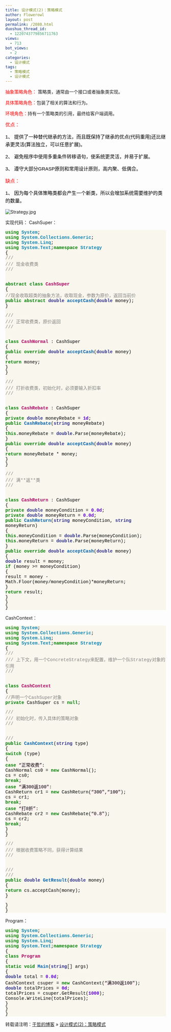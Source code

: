 ```yaml
---
title: 设计模式(2)：策略模式
author: Flowerowl
layout: post
permalink: /2080.html
duoshuo_thread_id:
  - 1220743779856711763
views:
  - 713
bot_views:
  - 2
categories:
  - 设计模式
tags:
  - 策略模式
  - 设计模式
---
```

<span style="color: #f00;">抽象策略角色：</span> 策略类，通常由一个接口或者抽象类实现。

<span style="color: #f00;">具体策略角色：</span>包装了相关的算法和行为。

<span style="color: #f00;">环境角色：</span>持有一个策略类的引用，最终给客户端调用。

<span style="color: #f00;"><span style="font-family: arial, 宋体, sans-serif; font-size: 15px; line-height: 24px;">优点：</span></span> <span style="color: #000000; font-family: arial, 宋体, sans-serif; font-size: 15px; line-height: 24px;">　　</span>

<span style="color: #000000; font-family: arial, 宋体, sans-serif; font-size: 15px; line-height: 24px;">1、 提供了一种替代继承的方法，而且既保持了继承的优点(代码重用)还比继承更灵活(算法独立，可以任意扩展)。</span> <span style="color: #000000; font-family: arial, 宋体, sans-serif; font-size: 15px; line-height: 24px;">　　</span>

<span style="color: #000000; font-family: arial, 宋体, sans-serif; font-size: 15px; line-height: 24px;">2、 避免程序中使用多重条件转移语句，使系统更灵活，并易于扩展。</span> <span style="color: #000000; font-family: arial, 宋体, sans-serif; font-size: 15px; line-height: 24px;">　　</span>

<span style="color: #000000; font-family: arial, 宋体, sans-serif; font-size: 15px; line-height: 24px;">3、 遵守大部分GRASP原则和常用设计原则，高内聚、低偶合。</span>

<span style="color: #f00;"><span style="font-family: arial, 宋体, sans-serif; font-size: 15px; line-height: 24px;">缺点：</span></span> <span style="color: #000000; font-family: arial, 宋体, sans-serif; font-size: 15px; line-height: 24px;">　　</span>

<span style="color: #000000; font-family: arial, 宋体, sans-serif; font-size: 15px; line-height: 24px;">1、 因为每个具体策略类都会产生一个新类，所以会增加系统需要维护的类的数量。</span>

![Strategy.jpg][1]

实现代码： CashSuper：

<div class="source" style="font-family: '[object HTMLOptionElement]', Consolas, 'Lucida Console', 'Courier New'; color: #000000; background-color: #f9f7ed;">
  <span style="color: #008000; font-weight: bold;">using</span> <span style="color: #0e84b5; font-weight: bold;">System</span>;<br /> <span style="color: #008000; font-weight: bold;">using</span> <span style="color: #0e84b5; font-weight: bold;">System.Collections.Generic</span>;<br /> <span style="color: #008000; font-weight: bold;">using</span> <span style="color: #0e84b5; font-weight: bold;">System.Linq</span>;<br /> <span style="color: #008000; font-weight: bold;">using</span> <span style="color: #0e84b5; font-weight: bold;">System.Text</span>;<span style="color: #008000; font-weight: bold;">namespace</span> <span style="color: #0e84b5; font-weight: bold;">Strategy</span><br /> <span style="color: #000000;">{</span><br /> <span style="color: #808080;">///<br /> <span style="color: #808080;">/// 现金收费类</span><br /> <span style="color: #808080;">/// </span></span></p> <p>
    &nbsp;<br /> <span style="color: #008000; font-weight: bold;">abstract</span> <span style="color: #008000; font-weight: bold;">class</span> <span style="color: #b00060; font-weight: bold;">CashSuper</span><br /> <span style="color: #000000;">{</span><br /> <span style="color: #808080;">//现金收取超类的抽象方法，收取现金，参数为原价，返回当前价</span><br /> <span style="color: #008000; font-weight: bold;">public</span> <span style="color: #008000; font-weight: bold;">abstract</span> <span style="color: #303090; font-weight: bold;">double</span> <span style="color: #0060b0; font-weight: bold;">acceptCash</span>(<span style="color: #303090; font-weight: bold;">double</span> <span style="color: #000000;">money</span>);<br /> <span style="color: #000000;">}</span>
  </p>
  
  <p>
    <span style="color: #808080;">///<br /> <span style="color: #808080;">/// 正常收费类，原价返回</span><br /> <span style="color: #808080;">/// </span></span>
  </p>
  
  <p>
    &nbsp;<br /> <span style="color: #008000; font-weight: bold;">class</span> <span style="color: #b00060; font-weight: bold;">CashNormal</span> <span style="color: #000000;">:</span> <span style="color: #000000;">CashSuper</span><br /> <span style="color: #000000;">{</span><br /> <span style="color: #008000; font-weight: bold;">public</span> <span style="color: #008000; font-weight: bold;">override</span> <span style="color: #303090; font-weight: bold;">double</span> <span style="color: #0060b0; font-weight: bold;">acceptCash</span>(<span style="color: #303090; font-weight: bold;">double</span> <span style="color: #000000;">money</span>)<br /> <span style="color: #000000;">{</span><br /> <span style="color: #008000; font-weight: bold;">return</span> <span style="color: #000000;">money</span>;<br /> <span style="color: #000000;">}</span><br /> <span style="color: #000000;">}</span>
  </p>
  
  <p>
    <span style="color: #808080;">///<br /> <span style="color: #808080;">/// 打折收费类，初始化时，必须要输入折扣率</span><br /> <span style="color: #808080;">/// </span></span>
  </p>
  
  <p>
    &nbsp;<br /> <span style="color: #008000; font-weight: bold;">class</span> <span style="color: #b00060; font-weight: bold;">CashRebate</span> <span style="color: #000000;">:</span> <span style="color: #000000;">CashSuper</span><br /> <span style="color: #000000;">{</span><br /> <span style="color: #008000; font-weight: bold;">private</span> <span style="color: #303090; font-weight: bold;">double</span> <span style="color: #000000;">moneyRebate</span> <span style="color: #000000;">=</span> <span style="color: #6000e0; font-weight: bold;">1d</span>;<br /> <span style="color: #008000; font-weight: bold;">public</span> <span style="color: #0060b0; font-weight: bold;">CashRebate</span>(<span style="color: #303090; font-weight: bold;">string</span> <span style="color: #000000;">moneyRebate</span>)<br /> <span style="color: #000000;">{</span><br /> <span style="color: #008000; font-weight: bold;">this</span><span style="color: #000000;">.</span><span style="color: #000000;">moneyRebate</span> <span style="color: #000000;">=</span> <span style="color: #303090; font-weight: bold;">double</span><span style="color: #000000;">.</span><span style="color: #000000;">Parse</span>(<span style="color: #000000;">moneyRebate</span>);<br /> <span style="color: #000000;">}</span><br /> <span style="color: #008000; font-weight: bold;">public</span> <span style="color: #008000; font-weight: bold;">override</span> <span style="color: #303090; font-weight: bold;">double</span> <span style="color: #0060b0; font-weight: bold;">acceptCash</span>(<span style="color: #303090; font-weight: bold;">double</span> <span style="color: #000000;">money</span>)<br /> <span style="color: #000000;">{</span><br /> <span style="color: #008000; font-weight: bold;">return</span> <span style="color: #000000;">moneyRebate</span> <span style="color: #000000;">*</span> <span style="color: #000000;">money</span>;<br /> <span style="color: #000000;">}</span><br /> <span style="color: #000000;">}</span>
  </p>
  
  <p>
    <span style="color: #808080;">///<br /> <span style="color: #808080;">/// 满**返**类</span><br /> <span style="color: #808080;">/// </span></span>
  </p>
  
  <p>
    &nbsp;<br /> <span style="color: #008000; font-weight: bold;">class</span> <span style="color: #b00060; font-weight: bold;">CashReturn</span> <span style="color: #000000;">:</span> <span style="color: #000000;">CashSuper</span><br /> <span style="color: #000000;">{</span><br /> <span style="color: #008000; font-weight: bold;">private</span> <span style="color: #303090; font-weight: bold;">double</span> <span style="color: #000000;">moneyCondition</span> <span style="color: #000000;">=</span> <span style="color: #6000e0; font-weight: bold;">0.0d</span>;<br /> <span style="color: #008000; font-weight: bold;">private</span> <span style="color: #303090; font-weight: bold;">double</span> <span style="color: #000000;">moneyReturn</span> <span style="color: #000000;">=</span> <span style="color: #6000e0; font-weight: bold;">0.0d</span>;<br /> <span style="color: #008000; font-weight: bold;">public</span> <span style="color: #0060b0; font-weight: bold;">CashReturn</span>(<span style="color: #303090; font-weight: bold;">string</span> <span style="color: #000000;">moneyCondition</span><span style="color: #000000;">,</span> <span style="color: #303090; font-weight: bold;">string</span> <span style="color: #000000;">moneyReturn</span>)<br /> <span style="color: #000000;">{</span><br /> <span style="color: #008000; font-weight: bold;">this</span><span style="color: #000000;">.</span><span style="color: #000000;">moneyCondition</span> <span style="color: #000000;">=</span> <span style="color: #303090; font-weight: bold;">double</span><span style="color: #000000;">.</span><span style="color: #000000;">Parse</span>(<span style="color: #000000;">moneyCondition</span>);<br /> <span style="color: #008000; font-weight: bold;">this</span><span style="color: #000000;">.</span><span style="color: #000000;">moneyReturn</span> <span style="color: #000000;">=</span> <span style="color: #303090; font-weight: bold;">double</span><span style="color: #000000;">.</span><span style="color: #000000;">Parse</span>(<span style="color: #000000;">moneyReturn</span>);<br /> <span style="color: #000000;">}</span><br /> <span style="color: #008000; font-weight: bold;">public</span> <span style="color: #008000; font-weight: bold;">override</span> <span style="color: #303090; font-weight: bold;">double</span> <span style="color: #0060b0; font-weight: bold;">acceptCash</span>(<span style="color: #303090; font-weight: bold;">double</span> <span style="color: #000000;">money</span>)<br /> <span style="color: #000000;">{</span><br /> <span style="color: #303090; font-weight: bold;">double</span> <span style="color: #000000;">result</span> <span style="color: #000000;">=</span> <span style="color: #000000;">money</span>;<br /> <span style="color: #008000; font-weight: bold;">if</span> (<span style="color: #000000;">money</span> <span style="color: #000000;">>=</span> <span style="color: #000000;">moneyCondition</span>)<br /> <span style="color: #000000;">{</span><br /> <span style="color: #000000;">result</span> <span style="color: #000000;">=</span> <span style="color: #000000;">money</span> <span style="color: #000000;">-</span> <span style="color: #000000;">Math</span><span style="color: #000000;">.</span><span style="color: #000000;">Floor</span>(<span style="color: #000000;">money</span><span style="color: #000000;">/</span><span style="color: #000000;">moneyCondition</span><span style="color: #000000;">)*</span><span style="color: #000000;">moneyReturn</span>;<br /> <span style="color: #000000;">}</span><br /> <span style="color: #008000; font-weight: bold;">return</span> <span style="color: #000000;">result</span>;<br /> <span style="color: #000000;">}</span><br /> <span style="color: #000000;">}</span><br /> <span style="color: #000000;">}</span>
  </p>
</div>

CashContext：

<div class="source" style="font-family: '[object HTMLOptionElement]', Consolas, 'Lucida Console', 'Courier New'; color: #000000; background-color: #f9f7ed;">
  <span style="color: #008000; font-weight: bold;">using</span> <span style="color: #0e84b5; font-weight: bold;">System</span>;<br /> <span style="color: #008000; font-weight: bold;">using</span> <span style="color: #0e84b5; font-weight: bold;">System.Collections.Generic</span>;<br /> <span style="color: #008000; font-weight: bold;">using</span> <span style="color: #0e84b5; font-weight: bold;">System.Linq</span>;<br /> <span style="color: #008000; font-weight: bold;">using</span> <span style="color: #0e84b5; font-weight: bold;">System.Text</span>;<span style="color: #008000; font-weight: bold;">namespace</span> <span style="color: #0e84b5; font-weight: bold;">Strategy</span><br /> <span style="color: #000000;">{</span><br /> <span style="color: #808080;">///<br /> <span style="color: #808080;">/// 上下文，用一个ConcreteStrategy来配置，维护一个队Strategy对象的引用</span><br /> <span style="color: #808080;">/// </span></span></p> <p>
    &nbsp;<br /> <span style="color: #008000; font-weight: bold;">class</span> <span style="color: #b00060; font-weight: bold;">CashContext</span><br /> <span style="color: #000000;">{</span><br /> <span style="color: #808080;">//声明一个CashSuper对象</span><br /> <span style="color: #008000; font-weight: bold;">private</span> <span style="color: #000000;">CashSuper</span> <span style="color: #000000;">cs</span> <span style="color: #000000;">=</span> <span style="color: #008000; font-weight: bold;">null</span>;
  </p>
  
  <p>
    <span style="color: #808080;">///<br /> <span style="color: #808080;">/// 初始化时，传入具体的策略对象</span><br /> <span style="color: #808080;">/// </span></span>
  </p>
  
  <p>
    &nbsp;<br /> <span style="color: #808080;">///</span><br /> <span style="color: #008000; font-weight: bold;">public</span> <span style="color: #0060b0; font-weight: bold;">CashContext</span>(<span style="color: #303090; font-weight: bold;">string</span> <span style="color: #000000;">type</span>)<br /> <span style="color: #000000;">{</span><br /> <span style="color: #008000; font-weight: bold;">switch</span> (<span style="color: #000000;">type</span>)<br /> <span style="color: #000000;">{</span><br /> <span style="color: #008000; font-weight: bold;">case</span> <span style="background-color: #fff0f0;">&#8220;正常收费&#8221;</span><span style="color: #000000;">:</span><br /> <span style="color: #000000;">CashNormal</span> <span style="color: #000000;">cs0</span> <span style="color: #000000;">=</span> <span style="color: #008000; font-weight: bold;">new</span> <span style="color: #000000;">CashNormal</span>();<br /> <span style="color: #000000;">cs</span> <span style="color: #000000;">=</span> <span style="color: #000000;">cs0</span>;<br /> <span style="color: #008000; font-weight: bold;">break</span>;<br /> <span style="color: #008000; font-weight: bold;">case</span> <span style="background-color: #fff0f0;">&#8220;满300返100&#8243;</span><span style="color: #000000;">:</span><br /> <span style="color: #000000;">CashReturn</span> <span style="color: #000000;">cr1</span> <span style="color: #000000;">=</span> <span style="color: #008000; font-weight: bold;">new</span> <span style="color: #000000;">CashReturn</span>(<span style="background-color: #fff0f0;">&#8220;300&#8243;</span><span style="color: #000000;">,</span><span style="background-color: #fff0f0;">&#8220;100&#8243;</span>);<br /> <span style="color: #000000;">cs</span> <span style="color: #000000;">=</span> <span style="color: #000000;">cr1</span>;<br /> <span style="color: #008000; font-weight: bold;">break</span>;<br /> <span style="color: #008000; font-weight: bold;">case</span> <span style="background-color: #fff0f0;">&#8220;打8折&#8221;</span><span style="color: #000000;">:</span><br /> <span style="color: #000000;">CashRebate</span> <span style="color: #000000;">cr2</span> <span style="color: #000000;">=</span> <span style="color: #008000; font-weight: bold;">new</span> <span style="color: #000000;">CashRebate</span>(<span style="background-color: #fff0f0;">&#8220;0.8&#8243;</span>);<br /> <span style="color: #000000;">cs</span> <span style="color: #000000;">=</span> <span style="color: #000000;">cr2</span>;<br /> <span style="color: #008000; font-weight: bold;">break</span>;<br /> <span style="color: #000000;">}</span><br /> <span style="color: #000000;">}</span>
  </p>
  
  <p>
    <span style="color: #808080;">///<br /> <span style="color: #808080;">/// 根据收费策略不同，获得计算结果</span><br /> <span style="color: #808080;">/// </span></span>
  </p>
  
  <p>
    &nbsp;<br /> <span style="color: #808080;">///</span><br /> <span style="color: #808080;">/// </span><br /> <span style="color: #008000; font-weight: bold;">public</span> <span style="color: #303090; font-weight: bold;">double</span> <span style="color: #0060b0; font-weight: bold;">GetResult</span>(<span style="color: #303090; font-weight: bold;">double</span> <span style="color: #000000;">money</span>)<br /> <span style="color: #000000;">{</span><br /> <span style="color: #008000; font-weight: bold;">return</span> <span style="color: #000000;">cs</span><span style="color: #000000;">.</span><span style="color: #000000;">acceptCash</span>(<span style="color: #000000;">money</span>);<br /> <span style="color: #000000;">}</span>
  </p>
  
  <p>
    <span style="color: #000000;">}</span><br /> <span style="color: #000000;">}</span>
  </p>
</div>

Program：

<div class="source" style="font-family: '[object HTMLOptionElement]', Consolas, 'Lucida Console', 'Courier New'; color: #000000; background-color: #f9f7ed;">
  <span style="color: #008000; font-weight: bold;">using</span> <span style="color: #0e84b5; font-weight: bold;">System</span>;<br /> <span style="color: #008000; font-weight: bold;">using</span> <span style="color: #0e84b5; font-weight: bold;">System.Collections.Generic</span>;<br /> <span style="color: #008000; font-weight: bold;">using</span> <span style="color: #0e84b5; font-weight: bold;">System.Linq</span>;<br /> <span style="color: #008000; font-weight: bold;">using</span> <span style="color: #0e84b5; font-weight: bold;">System.Text</span>;<span style="color: #008000; font-weight: bold;">namespace</span> <span style="color: #0e84b5; font-weight: bold;">Strategy</span><br /> <span style="color: #000000;">{</span><br /> <span style="color: #008000; font-weight: bold;">class</span> <span style="color: #b00060; font-weight: bold;">Program</span><br /> <span style="color: #000000;">{</span><br /> <span style="color: #008000; font-weight: bold;">static</span> <span style="color: #008000; font-weight: bold;">void</span> <span style="color: #0060b0; font-weight: bold;">Main</span>(<span style="color: #303090; font-weight: bold;">string</span><span style="color: #000000;">[]</span> <span style="color: #000000;">args</span>)<br /> <span style="color: #000000;">{</span><br /> <span style="color: #303090; font-weight: bold;">double</span> <span style="color: #000000;">total</span> <span style="color: #000000;">=</span> <span style="color: #6000e0; font-weight: bold;">0.0d</span>;<br /> <span style="color: #000000;">CashContext</span> <span style="color: #000000;">csuper</span> <span style="color: #000000;">=</span> <span style="color: #008000; font-weight: bold;">new</span> <span style="color: #000000;">CashContext</span>(<span style="background-color: #fff0f0;">&#8220;满300返100&#8243;</span>);<br /> <span style="color: #303090; font-weight: bold;">double</span> <span style="color: #000000;">totalPrices</span> <span style="color: #000000;">=</span> <span style="color: #6000e0; font-weight: bold;">0d</span>;<br /> <span style="color: #000000;">totalPrices</span> <span style="color: #000000;">=</span> <span style="color: #000000;">csuper</span><span style="color: #000000;">.</span><span style="color: #000000;">GetResult</span>(<span style="color: #6000e0; font-weight: bold;">1000</span>);<br /> <span style="color: #000000;">Console</span><span style="color: #000000;">.</span><span style="color: #000000;">WriteLine</span>(<span style="color: #000000;">totalPrices</span>);<br /> <span style="color: #000000;">}</span><br /> <span style="color: #000000;">}</span><br /> <span style="color: #000000;">}</span></p>
</div>

转载请注明：[于哲的博客][2] &raquo; [设计模式(2)：策略模式][3]

 [1]: http://lazynight.me/wp-content/uploads/2012/05/3916861292.jpg
 [2]: http://localhost/wordpress
 [3]: http://localhost/wordpress/2080.html